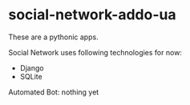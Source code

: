 # social-network-addo-ua

These are a pythonic apps.

Social Network uses following technologies for now:
* Django
* SQLite

Automated Bot: nothing yet